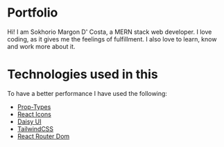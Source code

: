 # Portfolio

Hi! I am Sokhorio Margon D' Costa, a MERN stack web developer. I love coding, as it gives me the feelings of fulfillment. I also love to learn, know and work more about it.

# Technologies used in this

To have a better performance I have used the following:

- [Prop-Types](https://www.npmjs.com/package/prop-types)
- [React Icons](https://react-icons.github.io/react-icons/)
- [Daisy UI](https://daisyui.com/)
- [TailwindCSS](https://tailwindcss.com/)
- [React Router Dom](https://reactrouter.com/en/main)
